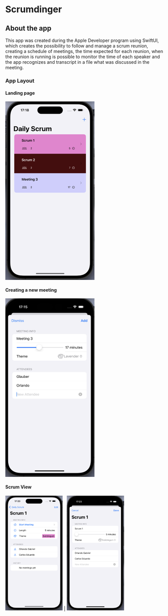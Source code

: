 # Scrumdinger

## About the app

This app was created during the Apple Developer program using SwiftUI, which creates the possibility to follow and manage a scrum reunion, creating a schedule of meetings, the time expected for each reunion, when the reunion is running is possible to monitor the time of each speaker and the app recognizes and transcript in a file what was discussed in the meeting.

### App Layout

#### Landing page

<img src="https://github.com/og1421/Scrumdinger/blob/main/Scrumdinger/Images/Landing%20Page.png"
height="560" width="280">

#### Creating a new meeting

<img src="https://github.com/og1421/Scrumdinger/blob/main/Scrumdinger/Images/Creating%20a%20new%20meeting.png"
height="560" width="280">

#### Scrum View

<img src="https://github.com/og1421/Scrumdinger/blob/main/Scrumdinger/Images/Scrum%20View.png"
height="360" width="180"> | <img src="https://github.com/og1421/Scrumdinger/blob/main/Scrumdinger/Images/Edit%20Scrum%20Meeting.png"
height="360" width="180"> 
